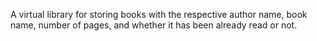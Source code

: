 A virtual library for storing books with the respective author name, book name, number of pages, and whether it has been already read or not.
